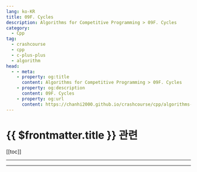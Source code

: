 ```yaml
---
lang: ko-KR
title: 09F. Cycles
description: Algorithms for Competitive Programming > 09F. Cycles
category:
  - Cpp
tag: 
  - crashcourse
  - cpp
  - c-plus-plus
  - algorithm
head:
  - - meta:
    - property: og:title
      content: Algorithms for Competitive Programming > 09F. Cycles
    - property: og:description
      content: 09F. Cycles
    - property: og:url
      content: https://chanhi2000.github.io/crashcourse/cpp/algorithms-for-competitive-programming/09-graphs/09F.html
---
```


# {{ $frontmatter.title }} 관련

[[toc]]

---

---

